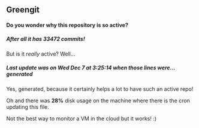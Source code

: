 ## Greengit

#### Do you wonder why this repository is so active?

##### After all it has 33472 commits!

But is it *really* active? Well...

##### Last update was on Wed Dec 7 at 3:25:14 when those lines were... generated

Yes, generated, because it certainly helps a lot to have such an active repo!

Oh and there was **28%** disk usage on the machine
where there is the cron updating this file.

Not the best way to monitor a VM in the cloud but it works! :)
